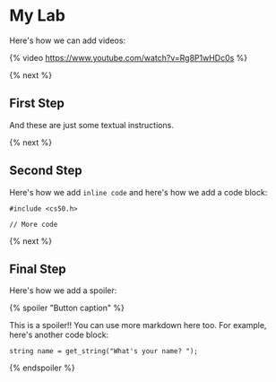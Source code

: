 # My Lab

Here's how we can add videos:

{% video https://www.youtube.com/watch?v=Rg8P1wHDc0s %}

{% next %}

## First Step

And these are just some textual instructions.

{% next %}

## Second Step

Here's how we add `inline code` and here's how we add a code block:

```
#include <cs50.h>

// More code
```

{% next %}

## Final Step

Here's how we add a spoiler:

{% spoiler "Button caption" %}

This is a spoiler!! You can use more markdown here too. For example, here's another code block:

```
string name = get_string("What's your name? ");
```

{% endspoiler %}
